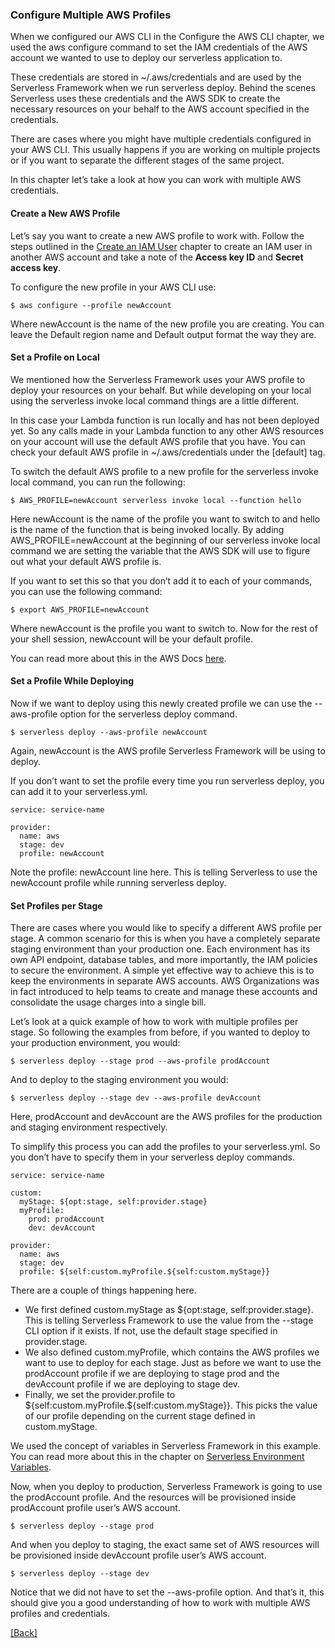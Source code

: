 ### **Configure Multiple AWS Profiles**
When we configured our AWS CLI in the Configure the AWS CLI chapter, we used the aws configure command to set the IAM credentials of the AWS account we wanted to use to deploy our serverless application to.

These credentials are stored in ~/.aws/credentials and are used by the Serverless Framework when we run serverless deploy. Behind the scenes Serverless uses these credentials and the AWS SDK to create the necessary resources on your behalf to the AWS account specified in the credentials.

There are cases where you might have multiple credentials configured in your AWS CLI. This usually happens if you are working on multiple projects or if you want to separate the different stages of the same project.

In this chapter let’s take a look at how you can work with multiple AWS credentials.

#### Create a New AWS Profile
Let’s say you want to create a new AWS profile to work with. Follow the steps outlined in the [Create an IAM User](../setup-aws/create-an-iam-user.md) chapter to create an IAM user in another AWS account and take a note of the **Access key ID** and **Secret access key**.

To configure the new profile in your AWS CLI use:

```
$ aws configure --profile newAccount
```

Where newAccount is the name of the new profile you are creating. You can leave the Default region name and Default output format the way they are.

#### Set a Profile on Local
We mentioned how the Serverless Framework uses your AWS profile to deploy your resources on your behalf. But while developing on your local using the serverless invoke local command things are a little different.

In this case your Lambda function is run locally and has not been deployed yet. So any calls made in your Lambda function to any other AWS resources on your account will use the default AWS profile that you have. You can check your default AWS profile in ~/.aws/credentials under the [default] tag.

To switch the default AWS profile to a new profile for the serverless invoke local command, you can run the following:

```
$ AWS_PROFILE=newAccount serverless invoke local --function hello
```

Here newAccount is the name of the profile you want to switch to and hello is the name of the function that is being invoked locally. By adding AWS_PROFILE=newAccount at the beginning of our serverless invoke local command we are setting the variable that the AWS SDK will use to figure out what your default AWS profile is.

If you want to set this so that you don’t add it to each of your commands, you can use the following command:

```
$ export AWS_PROFILE=newAccount
```

Where newAccount is the profile you want to switch to. Now for the rest of your shell session, newAccount will be your default profile.

You can read more about this in the AWS Docs [here](http://docs.aws.amazon.com/cli/latest/userguide/cli-multiple-profiles.html).

#### Set a Profile While Deploying
Now if we want to deploy using this newly created profile we can use the --aws-profile option for the serverless deploy command.

```
$ serverless deploy --aws-profile newAccount
```

Again, newAccount is the AWS profile Serverless Framework will be using to deploy.

If you don’t want to set the profile every time you run serverless deploy, you can add it to your serverless.yml.

```
service: service-name

provider:
  name: aws
  stage: dev
  profile: newAccount
```

Note the profile: newAccount line here. This is telling Serverless to use the newAccount profile while running serverless deploy.

#### Set Profiles per Stage
There are cases where you would like to specify a different AWS profile per stage. A common scenario for this is when you have a completely separate staging environment than your production one. Each environment has its own API endpoint, database tables, and more importantly, the IAM policies to secure the environment. A simple yet effective way to achieve this is to keep the environments in separate AWS accounts. AWS Organizations was in fact introduced to help teams to create and manage these accounts and consolidate the usage charges into a single bill.

Let’s look at a quick example of how to work with multiple profiles per stage. So following the examples from before, if you wanted to deploy to your production environment, you would:

```
$ serverless deploy --stage prod --aws-profile prodAccount
```

And to deploy to the staging environment you would:

```
$ serverless deploy --stage dev --aws-profile devAccount
```

Here, prodAccount and devAccount are the AWS profiles for the production and staging environment respectively.

To simplify this process you can add the profiles to your serverless.yml. So you don’t have to specify them in your serverless deploy commands.

```
service: service-name

custom:
  myStage: ${opt:stage, self:provider.stage}
  myProfile:
    prod: prodAccount
    dev: devAccount

provider:
  name: aws
  stage: dev
  profile: ${self:custom.myProfile.${self:custom.myStage}}
```

There are a couple of things happening here.

* We first defined custom.myStage as ${opt:stage, self:provider.stage}. This is telling Serverless Framework to use the value from the --stage CLI option if it exists. If not, use the default stage specified in provider.stage.
* We also defined custom.myProfile, which contains the AWS profiles we want to use to deploy for each stage. Just as before we want to use the prodAccount profile if we are deploying to stage prod and the devAccount profile if we are deploying to stage dev.
* Finally, we set the provider.profile to ${self:custom.myProfile.${self:custom.myStage}}. This picks the value of our profile depending on the current stage defined in custom.myStage.

We used the concept of variables in Serverless Framework in this example. You can read more about this in the chapter on [Serverless Environment Variables](../extra-credit-backend/serverless-environment-variables.md).

Now, when you deploy to production, Serverless Framework is going to use the prodAccount profile. And the resources will be provisioned inside prodAccount profile user’s AWS account.

```
$ serverless deploy --stage prod
```

And when you deploy to staging, the exact same set of AWS resources will be provisioned inside devAccount profile user’s AWS account.

```
$ serverless deploy --stage dev
```

Notice that we did not have to set the --aws-profile option. And that’s it, this should give you a good understanding of how to work with multiple AWS profiles and credentials.


[[Back]](https://github.com/eksant/serverless-react-aws)
